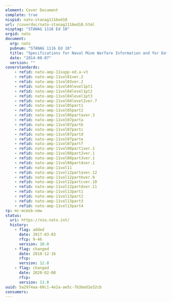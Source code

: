 ```yaml
---
element: Cover Document
complete: true
nispid: nato-stanag1116ed10
url: /coverdoc/nato-stanag1116ed10.html
nisptag: "STANAG 1116 Ed 10"
orgid: nato
document:
  org: nato
  pubnum: "STANAG 1116 Ed 10"
  title: "Specifications for Naval Mine Warfare Information and for Data Transfer - AMP-11 (Supplement) Edition A"
  date: "2014-08-07"
  version: ""
coverstandards:
    - refid: nato-amp-11supp-ed.a-v3
    - refid: nato-amp-11vol01ver.2
    - refid: nato-amp-11vol03ver.2
    - refid: nato-amp-11vol04level1pt1
    - refid: nato-amp-11vol04level1pt2
    - refid: nato-amp-11vol04level1pt3
    - refid: nato-amp-11vol04level2ver.7
    - refid: nato-amp-11vol05part1
    - refid: nato-amp-11vol05part2
    - refid: nato-amp-11vol06partaver.3
    - refid: nato-amp-11vol07parta
    - refid: nato-amp-11vol07partb
    - refid: nato-amp-11vol07partc
    - refid: nato-amp-11vol07partd
    - refid: nato-amp-11vol07parte
    - refid: nato-amp-11vol07partf
    - refid: nato-amp-11vol08part1ver.1
    - refid: nato-amp-11vol08part2ver.1
    - refid: nato-amp-11vol08part3ver.1
    - refid: nato-amp-11vol08part4ver.1
    - refid: nato-amp-11vol11
    - refid: nato-amp-11vol12partaver.12
    - refid: nato-amp-11vol12partbver.9
    - refid: nato-amp-11vol12partcver.10
    - refid: nato-amp-11vol12partdver.11
    - refid: nato-amp-11vol13part1
    - refid: nato-amp-11vol13part2
    - refid: nato-amp-11vol13part3
    - refid: nato-amp-11vol13part4
rp: mc-mcmsb-nmw
status:
  uri: https://nso.nato.int/
  history: 
    - flag: added
      date: 2017-03-03
      rfcp: 9-46
      version: 10.0
    - flag: changed
      date: 2018-12-16
      rfcp: 
      version: 12.0
    - flag: changed
      date: 2020-02-08
      rfcp: 
      version: 13.0
uuid: 5a2974aa-60c1-4e2a-ae5c-7b3bed1e32cb
consumers:
---
```

